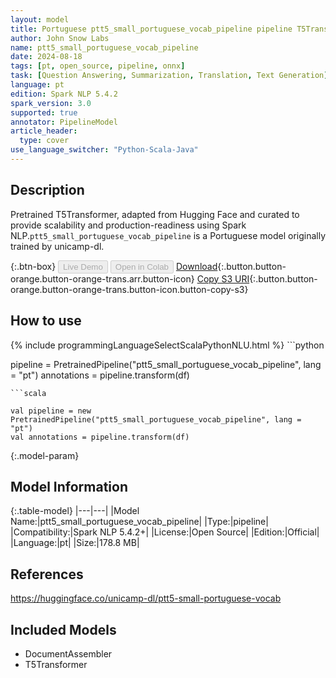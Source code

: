 ```yaml
---
layout: model
title: Portuguese ptt5_small_portuguese_vocab_pipeline pipeline T5Transformer from unicamp-dl
author: John Snow Labs
name: ptt5_small_portuguese_vocab_pipeline
date: 2024-08-18
tags: [pt, open_source, pipeline, onnx]
task: [Question Answering, Summarization, Translation, Text Generation]
language: pt
edition: Spark NLP 5.4.2
spark_version: 3.0
supported: true
annotator: PipelineModel
article_header:
  type: cover
use_language_switcher: "Python-Scala-Java"
---
```


## Description

Pretrained T5Transformer, adapted from Hugging Face and curated to provide scalability and production-readiness using Spark NLP.`ptt5_small_portuguese_vocab_pipeline` is a Portuguese model originally trained by unicamp-dl.

{:.btn-box}
<button class="button button-orange" disabled>Live Demo</button>
<button class="button button-orange" disabled>Open in Colab</button>
[Download](https://s3.amazonaws.com/auxdata.johnsnowlabs.com/public/models/ptt5_small_portuguese_vocab_pipeline_pt_5.4.2_3.0_1724012537337.zip){:.button.button-orange.button-orange-trans.arr.button-icon}
[Copy S3 URI](s3://auxdata.johnsnowlabs.com/public/models/ptt5_small_portuguese_vocab_pipeline_pt_5.4.2_3.0_1724012537337.zip){:.button.button-orange.button-orange-trans.button-icon.button-copy-s3}

## How to use



<div class="tabs-box" markdown="1">
{% include programmingLanguageSelectScalaPythonNLU.html %}
```python

pipeline = PretrainedPipeline("ptt5_small_portuguese_vocab_pipeline", lang = "pt")
annotations =  pipeline.transform(df)   

```
```scala

val pipeline = new PretrainedPipeline("ptt5_small_portuguese_vocab_pipeline", lang = "pt")
val annotations = pipeline.transform(df)

```
</div>

{:.model-param}
## Model Information

{:.table-model}
|---|---|
|Model Name:|ptt5_small_portuguese_vocab_pipeline|
|Type:|pipeline|
|Compatibility:|Spark NLP 5.4.2+|
|License:|Open Source|
|Edition:|Official|
|Language:|pt|
|Size:|178.8 MB|

## References

https://huggingface.co/unicamp-dl/ptt5-small-portuguese-vocab

## Included Models

- DocumentAssembler
- T5Transformer